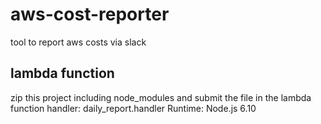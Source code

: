 # aws-cost-reporter
tool to report aws costs via slack

## lambda function

zip this project including node_modules and submit the file in the lambda function
handler: daily_report.handler
Runtime: Node.js 6.10
